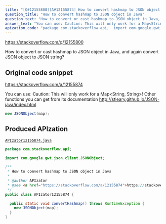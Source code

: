 ```yaml
---
title: "[Q#12155800][A#12155874] How to convert hashmap to JSON object in Java"
question_title: "How to convert hashmap to JSON object in Java"
question_text: "How to convert or cast hashmap to JSON object in Java, and again convert JSON object to JSON string?"
answer_text: "You can use: Caution: This will only work for a Map<String, String>! Other functions you can get from its documentation http://stleary.github.io/JSON-java/index.html"
apization_code: "package com.stackoverflow.api;  import com.google.gwt.json.client.JSONObject;  /**  * How to convert hashmap to JSON object in Java  *  * @author APIzator  * @see <a href=\"https://stackoverflow.com/a/12155874\">https://stackoverflow.com/a/12155874</a>  */ public class APIzator12155874 {    public static void convertHashmap() throws RuntimeException {     new JSONObject(map);   } }"
---
```


https://stackoverflow.com/q/12155800

How to convert or cast hashmap to JSON object in Java, and again convert JSON object to JSON string?



## Original code snippet

https://stackoverflow.com/a/12155874

You can use:
Caution: This will only work for a Map&lt;String, String&gt;!
Other functions you can get from its documentation
http://stleary.github.io/JSON-java/index.html

```java
new JSONObject(map);
```

## Produced APIzation

[`APIzator12155874.java`](https://github.com/pasqualesalza/apization-temp-data/raw/master/apizations/java/APIzator12155874.java)

```java
package com.stackoverflow.api;

import com.google.gwt.json.client.JSONObject;

/**
 * How to convert hashmap to JSON object in Java
 *
 * @author APIzator
 * @see <a href="https://stackoverflow.com/a/12155874">https://stackoverflow.com/a/12155874</a>
 */
public class APIzator12155874 {

  public static void convertHashmap() throws RuntimeException {
    new JSONObject(map);
  }
}

```